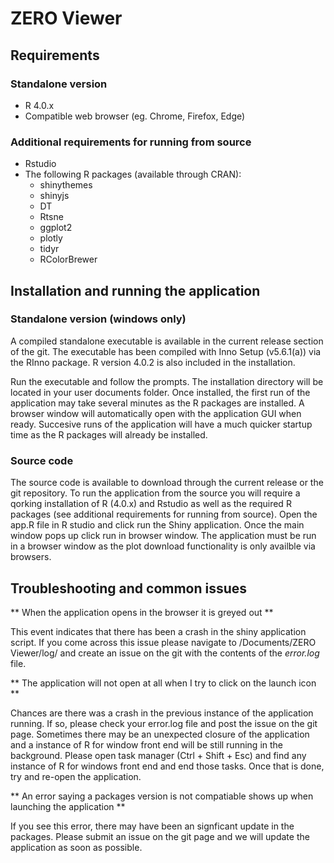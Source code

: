 # ZERO Viewer

## Requirements 

### Standalone version

- R 4.0.x 
- Compatible web browser (eg. Chrome, Firefox, Edge)

### Additional requirements for running from source

- Rstudio
- The following R packages (available through CRAN):
  - shinythemes
  - shinyjs
  - DT
  - Rtsne
  - ggplot2
  - plotly
  - tidyr
  - RColorBrewer
  
## Installation and running the application

### Standalone version (windows only)

A compiled standalone executable is available in the current release section of the git. The executable has been compiled with Inno Setup (v5.6.1(a)) via the RInno package. R version 4.0.2 is also included in the installation. 

Run the executable and follow the prompts. The installation directory will be located in your user documents folder. Once installed, the first run of the application may take several minutes as the R packages are installed. A browser window will automatically open with the application GUI when ready. Succesive runs of the application will have a much quicker startup time as the R packages will already be installed. 

### Source code

The source code is available to download through the current release or the git repository. To run the application from the source you will require a qorking installation of R (4.0.x) and Rstudio as well as the required R packages (see additional requirements for running from source). Open the app.R file in R studio and click run the Shiny application. Once the main window pops up click run in browser window. The application must be run in a browser window as the plot download functionality is only availble via browsers.

## Troubleshooting and common issues

** When the application opens in the browser it is greyed out **

This event indicates that there has been a crash in the shiny application script. If you come across this issue please navigate to <user>/Documents/ZERO Viewer/log/ and create an issue on the git with the contents of the *error.log* file.

** The application will not open at all when I try to click on the launch icon **

Chances are there was a crash in the previous instance of the application running. If so, please check your error.log file and post the issue on the git page. Sometimes there may be an unexpected closure of the application and a instance of R for window front end will be still running in the background. Please open task manager (Ctrl + Shift + Esc) and find any instance of R for windows front end and end those tasks. Once that is done, try and re-open the application. 

** An error saying a packages version is not compatiable shows up when launching the application **

If you see this error, there may have been an signficant update in the packages. Please submit an issue on the git page and we will update the application as soon as possible. 
